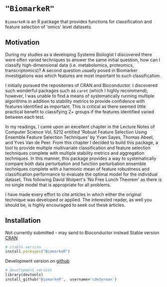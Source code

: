 # `"BiomarkeR"`

`BiomarkeR` is an R package that provides functions for classification and feature selection of 'omics' level datasets.


## Motivation

During my studies as a developing Systems Biologist I discovered there were often varied 
techniques to answer the same initial question, how can I classify high-dimensional data 
(i.e. metabolomics, proteomics, transcriptomics)?  A second question usually posed in Biomarker
investigations was which features are most important to such classification.

I initially pursued the repositories of CRAN and Bioconductor.  I discovered such wonderful packages
such as `caret` (which I highly recommend); however, I was unable to find a means of systematically 
running multiple algorithms in addition to stability metrics to provide confidence with features
identified as important.  This is critical as there seemed little practical benefit to classifying 
2+ groups if the features identified varied between each test.

In my readings, I came upon an excellent chapter in the Lecture Notes of Computer Science Vol. 5212 
entitled 'Robust Feature Selection Using Ensemble Feature Selection Techniques' by Yvan Sayes, Thomas Abeel,
and Yves Van de Peer.  From this chapter I decided to build this package, a tool to provide multiple 
multivariate classification and feature selection techniques complete with multiple stability metrics and 
aggregation techniques.  In this manner, this package provides a way to systematically compare both data perturbation 
and function perturbation ensemble techniques complete with a harmonic mean of feature robustness and classification 
performance to evaluate the optimal model for the individual dataset.  This following David Wolpert's 'No Free Lunch
Theorem' as there is no single model that is appropriate for all problems.

I have made every effort to cite articles in which either the original technique was developed or applied. 
The interested reader, as well you should be, is highly encouraged to seek out these articles.


## Installation

Not currently submitted - may send to Bioconductor instead
Stable version [CRAN](http://cran.r-project.org/web/packages/BiomarkeR/index.html)
```ruby
# stable version
install.packages("BiomarkeR")
```

Development version on [github](https://github.com/cdeterman/BiomarkeR)
```ruby
# development version
library(devtools)
install_github('BiomarkeR',  username='cdeterman')
```
